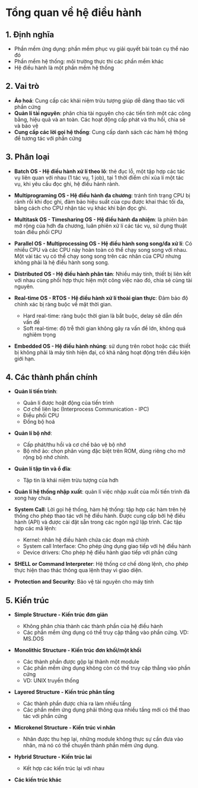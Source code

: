 # Tổng quan về hệ điều hành

## 1. Định nghĩa
- Phần mềm ứng dụng: phần mềm phục vụ giải quyết bài toán cụ thể nào đó
- Phần mềm hệ thống: môi trường thực thi các phần mềm khác
- Hệ điều hành là một phần mềm hệ thống

## 2. Vai trò 
- **Ảo hoá**: Cung cấp các khái niệm trừu tượng giúp dễ dàng thao tác với phần cứng
- **Quản lí tài nguyên**: phân chia tài nguyên cho các tiến tình một các công bằng, hiệu quả và an toàn. Các hoạt động cấp phát và thu hồi, chia sẻ và bảo vệ
- **Cung cấp các lời gọi hệ thống**: Cung cấp danh sách các hàm hệ thộng để tương tác với phần cứng

## 3. Phân loại
- **Batch OS - Hệ điều hành xử lí theo lô**: thẻ đục lỗ, một tập hợp các tác vụ liên quan với nhau (1 tác vụ, 1 job), tại 1 thời điểm chỉ xủa lí một tác vụ, khi yêu cầu đọc ghi, hệ điều hảnh rảnh.
- **Multiprograming OS - Hệ điều hành đa chương**: tránh tình trạng CPU bị rảnh rỗi khi đọc ghi, đảm bảo hiệu suất của cpu được khai thác tối đa, bằng cách cho CPU nhận tác vụ khác khi bận đọc ghi.
- **Multitask OS - Timesharing OS - Hệ điều hành đa nhiệm**: là phiên bản mở rộng của hdh đa chương, luân phiên xử lí các tác vụ, sử dụng thuật toán điều phối CPU

- **Parallel OS - Multiprocessing OS - Hệ điều hành song song/đa xử lí**: Có nhiều CPU và các CPU này hoàn toàn có thể chạy song song với nhau. Một vài tác vụ có thể chạy song song trên các nhân của CPU nhưng không phải là hệ điều hành song song.

- **Distributed OS - Hệ điều hành phân tán**: Nhiều máy tính, thiết bị liên kết với nhau cùng phối hợp thực hiện một công việc nào đó, chia sẻ cùng tài nguyên.

- **Real-time OS - RTOS - Hệ điều hành xử lí thoài gian thực**: Đảm bảo độ chính xác bị ràng buộc về mặt thời gian. 
    - Hard real-time: ràng buộc thời gian là bắt buộc, delay sẽ dẫn dến vấn đề
    - Soft real-time: độ trễ thời gian không gây ra vấn đề lớn, không quá nghiêm trọng

- **Embedded OS - Hệ điều hành nhúng**: sử dụng trên robot hoặc các thiết bị không phải là máy tính hiện đại, có khả năng hoạt động trên điều kiện giới hạn.

## 4. Các thành phần chính
- **Quản lí tiến trình**:
    - Quản lí được hoặt động của tiến trình
    - Cơ chế liên lạc (Interprocess Communication - IPC)
    - Điều phối CPU
    - Đồng bộ hoá
- **Quản lí bộ nhớ**:
    - Cấp phát/thu hồi và cơ chế bảo vệ bộ nhớ
    - Bộ nhớ ảo: chọn phân vùng đặc biệt trên ROM, dùng riêng cho mở rộng bộ nhớ chính.

- **Quản lí tập tin và ổ đĩa**: 
    - Tập tin là khái niệm trừu tượng của hdh
    
- **Quản lí hệ thống nhập xuất**: quản lí việc nhập xuất của mỗi tiến trình đã xong hay chưa.

- **System Call**: Lời gọi hệ thống, hàm hệ thống: tập hợp các hàm trên hệ thống cho phép thao tác với hệ điều hành. Được cung cấp bởi hệ điều hành (API) và được cài đặt sẵn trong các ngôn ngữ lập trình. Các tập hợp các mã lệnh: 
    - Kernel: nhân hệ điều hành chứa các đoạn mã chính
    - System call Interface: Cho phép ứng dụng giao tiếp với hệ điều hành
    - Device drivers: Cho phép hệ điều hành giao tiếp với phần cứng

- **SHELL or Command Interpreter**: Hệ thống cơ chế dòng lệnh, cho phép thực hiện thao thác thông qua lệnh thay vì giao diện.

- **Protection and Security**: Bảo vệ tài nguyên cho máy tính

## 5. Kiến trúc

- **Simple Structure - Kiến trúc đơn giản**
    - Không phân chia thành các thành phần của hệ điều hành
    - Các phần mềm ứng dụng có thể truy cập thẳng vào phần cứng.
    VD: MS.DOS
- **Monolithic Structure - Kiến trúc đơn khối/một khối**
    - Các thành phần được gộp lại thành một module
    - Các phần mềm ứng dụng không còn có thể truy cập thẳng vào phần cứng
    - VD: UNIX truyền thống
- **Layered Structure - Kiến trúc phân tầng**
    - Các thành phần được chia ra làm nhiều tầng
    - Các phần mềm ứng dụng phải thông qua nhiều tầng mới có thể thao tác với phần cứng
- **Microkenel Structure - Kiến trúc vi nhân**
    - Nhân được thu hẹp lại, những module không thực sự cần đưa vào nhân, mà nó có thể chuyển thành phần mềm ứng dụng. 
- **Hybrid Structure - Kiến trúc lai**
    - Kết hợp các kiến trúc lại với nhau

- **Các kiến trúc khác**